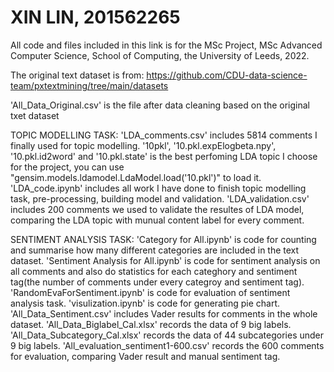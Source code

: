 # XIN LIN, 201562265

All code and files included in this link is for the MSc Project, MSc Advanced Computer Science, School of Computing, the University of Leeds, 2022.

The original text dataset is from:
https://github.com/CDU-data-science-team/pxtextmining/tree/main/datasets

'All_Data_Original.csv' is the file after data cleaning based on the original txet dataset

TOPIC MODELLING TASK:
'LDA_comments.csv' includes 5814 comments I finally used for topic modelling.
'10pkl', '10.pkl.expElogbeta.npy', '10.pkl.id2word' and '10.pkl.state' is the best perfoming LDA topic I choose for the project, you can use "gensim.models.ldamodel.LdaModel.load('10.pkl')" to load it.
'LDA_code.ipynb' includes all work I have done to finish topic modelling task, pre-processing, building model and validation.
'LDA_validation.csv' includes 200 comments we used to validate the resultes of LDA model, comparing the LDA topic with munual content label for every comment.


SENTIMENT ANALYSIS TASK:
'Category for All.ipynb' is code for counting and summarise how many different categories are included in the text dataset.
'Sentiment Analysis for All.ipynb' is code for sentiment analysis on all comments and also do statistics for each categhory and sentiment tag(the number of comments under every categroy and sentiment tag).
'RandomEvaForSentiment.ipynb' is code for evaluation of sentiment analysis task.
'visulization.ipynb' is code for generating pie chart.
'All_Data_Sentiment.csv' includes Vader results for comments in the whole dataset.
'All_Data_Biglabel_Cal.xlsx' records the data of 9 big labels. 
'All_Data_Subcategory_Cal.xlsx' records the data of 44 subcategories under 9 big labels. 
'All_evaluation_sentiment1-600.csv' records the 600 comments for evaluation, comparing Vader result and manual sentiment tag.
